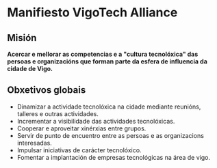 # Manifiesto VigoTech Alliance


## Misión

**Acercar e mellorar as competencias e a "cultura tecnolóxica" das persoas e organizacións que forman parte da esfera de influencia da cidade de Vigo.**

## Obxetivos globais

- Dinamizar a actividade tecnolóxica na cidade mediante reunións, talleres e outras actividades.
- Incrementar a visibilidade das actividades tecnolóxicas.
- Cooperar e aproveitar xinérxias entre grupos.
- Servir de punto de encuentro entre as persoas e as organizacions interesadas.
- Impulsar iniciativas de carácter tecnolóxico.
- Fomentar a implantación de empresas tecnológicas na área de vigo.
